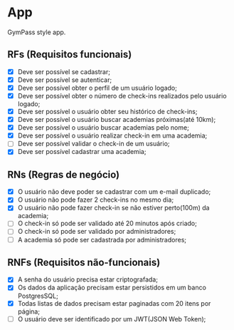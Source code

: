 # App

GymPass style app.

## RFs (Requisitos funcionais)

 - [X] Deve ser possível se cadastrar;
 - [X] Deve ser possível se autenticar;
 - [X] Deve ser possível obter o perfil de um usuário logado;
 - [X] Deve ser possível obter o número de check-ins realizados pelo usuário logado;
 - [X] Deve ser possível o usuário obter seu histórico de check-ins;
 - [X] Deve ser possível o usuário buscar academias próximas(até 10km);
 - [X] Deve ser possível o usuário buscar academias pelo nome;
 - [X] Deve ser possível o usuário realizar check-in em uma academia;
 - [ ] Deve ser possível validar o check-in de um usuário;
 - [X] Deve ser possível cadastrar uma academia;

## RNs (Regras de negócio)

 - [X] O usuário não deve poder se cadastrar com um e-mail duplicado;
 - [X] O usuário não pode fazer 2 check-ins no mesmo dia;
 - [X] O usuário não pode fazer check-in se não estiver perto(100m) da academia;
 - [ ] O check-in só pode ser validado até 20 minutos após criado;
 - [ ] O check-in só pode ser validado por administradores;
 - [ ] A academia só pode ser cadastrada por administradores;

## RNFs (Requisitos não-funcionais)

 - [X] A senha do usuário precisa estar criptografada;
 - [X] Os dados da aplicação precisam estar persistidos em um banco PostgresSQL;
 - [X] Todas listas de dados precisam estar paginadas com 20 itens por página;
 - [ ] O usuário deve ser identificado por um JWT(JSON Web Token);